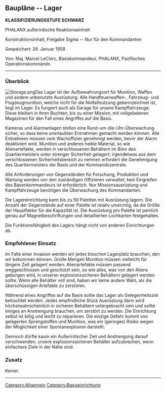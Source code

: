 ## Baupläne -- Lager

**KLASSIFIZIERUNGSSTUFE SCHWARZ**

PHALANX außerirdische Reaktionseinheit

Konstruktionsinhalt, Freigabe Sigma -- Nur für den Kommandanten

Gespeichert: 26. Januar 1958

Von: Maj. Marcel LeClerc, Basiskommandeur, PHALANX, Pazifisches
Operationskommando

------------------------------------------------------------------------

### Überblick

![](Storage.png "Storage.png")Das Lager ist der Aufbewahrungsort für
Munition, Waffen und andere unbenutzte Ausrüstung. Alle
Handfeuerwaffen-, Fahrzeug- und Flugzeugmunition, welche nicht für die
Notfallnutzung gekennzeichnet ist, liegt im Lager. Es fungiert auch als
Garage für unsere Kampffahrzeuge. Diese bleiben in ihren Buchten, bis zu
einer Mission, mit vollgeladenen Magazinen für den Fall eines Angriffes
auf die Basis.

Kameras und Alarmanlagen stellen eine Rund-um-die-Uhr-Überwachung
sicher, so dass keine unerlaubten Entnahmen gemacht werden können. Alle
Entnahmen müssen vom Wachoffizier genehmigt werden, bevor der Alarm
deaktiviert wird. Munition und anderes heikle Material, so wie
Alienartefakte, werden in verschlossenen Behältern im Büro des
Quartiermeisters unter strenger Sicherheit gelagert; irgendetwas aus dem
verschlossenen Sicherheitsbereich zu nehmen erfordert die Genehmigung
des Quartiermeisters der Basis und der Kommandozentrale.

Alle Anforderungen von Gegenständen für Forschung, Produktion und
Wartung werden von den zuständigen Offizieren verwaltet; kein Eingreifen
des Basenkommandeurs ist erforderlich. Nur Missionsausrüstung und
Kampffahrzeuge benötigen die Überwachung des Kommandanten.

Die Lagereinrichtung kann bis zu 50 Paletten mit Ausrüstung lagern. Die
Anzahl der Gegenstände auf einer Palette ist relativ unwichtig, da die
Größe der Hauptfaktor für die Kapazität ist. Die Ausrüstung pro Palette
ist peinlich genau auf Magnetbeschriftungen und detaillierten Lochkarten
festgehalten.

Die Funktionsfähigkeit des Lagers hängt nicht von anderen Einrichtungen
ab.

### Empfohlener Einsatz

Im Falle einer Invasion werden wir jedes bisschen Lagerplatz brauchen,
den wir bekommen können. Große Mengen Munition müssen vielleicht für
längere Zeit gelagert werden. Alienartefakte müssen passend
weggeschlossen und geschützt sein, so wie alles, was von den Aliens
geborgen wird, in unseren explosionssicheren Behältern gelagert werden
sollte. Wenn alle Behälter voll sind, haben wir keine andere Wahl, als
die überschüssigen Artefakte zu zerstören.

Während eines Angriffes auf die Basis sollte das Lager als
Gelegenheitsziel betrachtet werden. Jedes empfindliche Stück Ausrüstung
darin wird höchstwahrscheinlich in sicheren Behältern untergebracht sein
und sollte einiges an Anstrengung brauchen, um zerstört zu werden. Die
Einrichtung selbst ist billig und leicht zu reparieren. Die einzige
Gefahr kommt von gelagerten Sprengstoffen und Munition, was ein
(geringes) Risiko wegen der Möglichkeit einer Spontanexplosion
darstellt.

Dennoch dürfte kaum ein Außerirdischer Zeit und Anstrengung darauf
verschwenden, unsere explosionssicheren Behälter aufzubrechen, wenn
einfachere Ziele in der Nähe sind.

### Zusatz

Keiner.

------------------------------------------------------------------------

[Category:Allgemein](Category:Allgemein "wikilink")
[Category:Basiseinrichtung](Category:Basiseinrichtung "wikilink")